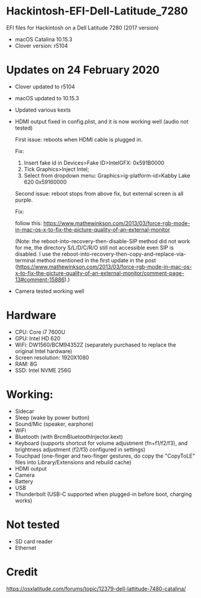 # Hackintosh-EFI-Dell-Latitude_7280
EFI files for Hackintosh on a Dell Latitude 7280 (2017 version)
- macOS Catalina 10.15.3
- Clover version: r5104

# Updates on 24 February 2020

- Clover updated to r5104
- macOS updated to 10.15.3
- Updated various kexts
- HDMI output fixed in config.plist, and it is now working well (audio not tested)
 
  First issue: reboots when HDMI cable is plugged in.
  
  Fix: 
  
  1) Insert fake id in Devices>Fake ID>IntelGFX: 0x591B0000
  2) Tick Graphics>Inject Intel;
  3) Select from dropdown menu: Graphics>ig-platform-id>Kabby Lake 620 0x59160000
  
  Second issue: reboot stops from above fix, but external screen is all purple.
  
  Fix:
  
  follow this: https://www.mathewinkson.com/2013/03/force-rgb-mode-in-mac-os-x-to-fix-the-picture-quality-of-an-external-monitor
  
  (Note: the reboot-into-recovery-then-disable-SIP method did not work for me, the directory S/L/D/C/R/O still not accessible even SIP is disabled. I use the reboot-into-recovery-then-copy-and-replace-via-terminal method mentioned in the first update in the post (https://www.mathewinkson.com/2013/03/force-rgb-mode-in-mac-os-x-to-fix-the-picture-quality-of-an-external-monitor/comment-page-13#comment-15886).)
  
- Camera tested working well

# Hardware

- CPU: Core i7 7600U
- GPU: Intel HD 620
- WiFi: DW1560/BCM94352Z (separately purchased to replace the original Intel hardware)
- Screen resolution: 1920X1080
- RAM: 8G
- SSD: Intel NVME 256G

# Working:

- Sidecar
- Sleep (wake by power button)
- Sound/Mic (speaker, earphone)
- WiFi
- Bluetooth (with BrcmBluetoothInjector.kext)
- Keyboard (supports shortcut for volume adjustment (fn+f1/f2/f3), and brightness adjustment (f2/f3) configured in settings)
- Touchpad (one-finger and two-finger gestures, do copy the "CopyToLE" files into Library/Extensions and rebuild cache)
- HDMI output
- Camera
- Battery
- USB
- Thunderbolt (USB-C supported when plugged-in before boot, charging works)

# Not tested

- SD card reader
- Ethernet

# Credit
https://osxlatitude.com/forums/topic/12379-dell-lattitude-7480-catalina/
